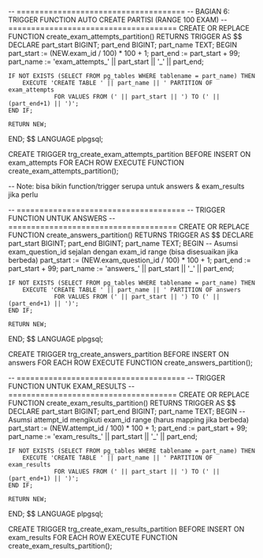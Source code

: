 -- =====================================
-- BAGIAN 6: TRIGGER FUNCTION AUTO CREATE PARTISI (RANGE 100 EXAM)
-- =====================================
CREATE OR REPLACE FUNCTION create_exam_attempts_partition()
RETURNS TRIGGER AS $$
DECLARE
    part_start BIGINT;
    part_end BIGINT;
    part_name TEXT;
BEGIN
    part_start := (NEW.exam_id / 100) * 100 + 1;
    part_end := part_start + 99;
    part_name := 'exam_attempts_' || part_start || '_' || part_end;

    IF NOT EXISTS (SELECT FROM pg_tables WHERE tablename = part_name) THEN
        EXECUTE 'CREATE TABLE ' || part_name || ' PARTITION OF exam_attempts
                 FOR VALUES FROM (' || part_start || ') TO (' || (part_end+1) || ')';
    END IF;

    RETURN NEW;
END;
$$ LANGUAGE plpgsql;

CREATE TRIGGER trg_create_exam_attempts_partition
BEFORE INSERT ON exam_attempts
FOR EACH ROW EXECUTE FUNCTION create_exam_attempts_partition();

-- Note: bisa bikin function/trigger serupa untuk answers & exam_results jika perlu

-- =====================================
-- TRIGGER FUNCTION UNTUK ANSWERS
-- =====================================
CREATE OR REPLACE FUNCTION create_answers_partition()
RETURNS TRIGGER AS $$
DECLARE
    part_start BIGINT;
    part_end BIGINT;
    part_name TEXT;
BEGIN
    -- Asumsi exam_question_id sejalan dengan exam_id range (bisa disesuaikan jika berbeda)
    part_start := (NEW.exam_question_id / 100) * 100 + 1;
    part_end := part_start + 99;
    part_name := 'answers_' || part_start || '_' || part_end;

    IF NOT EXISTS (SELECT FROM pg_tables WHERE tablename = part_name) THEN
        EXECUTE 'CREATE TABLE ' || part_name || ' PARTITION OF answers
                 FOR VALUES FROM (' || part_start || ') TO (' || (part_end+1) || ')';
    END IF;

    RETURN NEW;
END;
$$ LANGUAGE plpgsql;

CREATE TRIGGER trg_create_answers_partition
BEFORE INSERT ON answers
FOR EACH ROW EXECUTE FUNCTION create_answers_partition();


-- =====================================
-- TRIGGER FUNCTION UNTUK EXAM_RESULTS
-- =====================================
CREATE OR REPLACE FUNCTION create_exam_results_partition()
RETURNS TRIGGER AS $$
DECLARE
    part_start BIGINT;
    part_end BIGINT;
    part_name TEXT;
BEGIN
    -- Asumsi attempt_id mengikuti exam_id range (harus mapping jika berbeda)
    part_start := (NEW.attempt_id / 100) * 100 + 1;
    part_end := part_start + 99;
    part_name := 'exam_results_' || part_start || '_' || part_end;

    IF NOT EXISTS (SELECT FROM pg_tables WHERE tablename = part_name) THEN
        EXECUTE 'CREATE TABLE ' || part_name || ' PARTITION OF exam_results
                 FOR VALUES FROM (' || part_start || ') TO (' || (part_end+1) || ')';
    END IF;

    RETURN NEW;
END;
$$ LANGUAGE plpgsql;

CREATE TRIGGER trg_create_exam_results_partition
BEFORE INSERT ON exam_results
FOR EACH ROW EXECUTE FUNCTION create_exam_results_partition();
